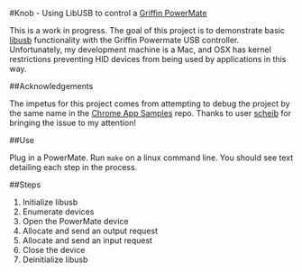 #Knob - Using LibUSB to control a [Griffin PowerMate](http://store.griffintechnology.com/powermate)

This is a work in progress. The goal of this project is to demonstrate basic [libusb](http://libusb.org) functionality with the Griffin Powermate USB controller. Unfortunately, my development machine is a Mac, and OSX has kernel restrictions preventing HID devices from being used by applications in this way.

##Acknowledgements

The impetus for this project comes from attempting to debug the project by the same name in the [Chrome App Samples](https://github.com/GoogleChrome/chrome-app-samples) repo. Thanks to user [scheib](https://github.com/scheib) for bringing the issue to my attention!

##Use

Plug in a PowerMate. Run `make` on a linux command line. You should see text detailing each step in the process.

##Steps

1. Initialize libusb
2. Enumerate devices
3. Open the PowerMate device
4. Allocate and send an output request
5. Allocate and send an input request
6. Close the device
7. Deinitialize libusb
